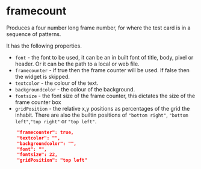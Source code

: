 # framecount

Produces a four number long frame number, for
where the test card is in a sequence of patterns.

It has the following properties.

- `font` - the font to be used, it can be an in built font of title, body,
pixel or header. Or it can be the path to a local or web file.
- `framecounter` - if true then the frame counter will be used. If false then
the widget is skipped.
- `textcolor` - the colour of the text.
- `backgroundcolor` - the colour of the background.
- `fontsize` - the font size of the frame counter,
this dictates the size of the frame counter box
- `gridPosition` - the relative x,y positions as percentages
of the grid the inhabit. There are also the builtin positions of
`"bottom right"`, `"bottom left"`,`"top right"` or `"top left"`.

```json
    "framecounter": true,
    "textcolor": "",
    "backgroundcolor": "",
    "font": "",
    "fontsize": 22, 
    "gridPosition": "top left"
```
